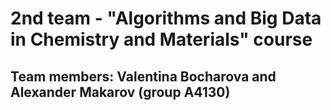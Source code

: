 # 2nd team - "Algorithms and Big Data in Chemistry and Materials" course 
## Team members: Valentina Bocharova and Alexander Makarov (group A4130)
